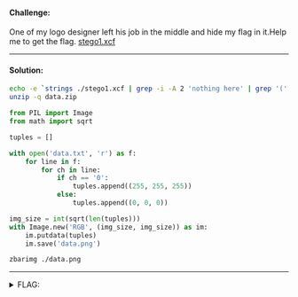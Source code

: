 #### Challenge:

One of my logo designer left his job in the middle and hide my flag in it.Help me to get the flag. [stego1.xcf](./stego1.xcf ':ignore')

---

#### Solution:

```bash
echo -e `strings ./stego1.xcf | grep -i -A 2 'nothing here' | grep '(' | cut -d'"' -f 2` | xxd -r -p > data.bin
unzip -q data.zip
```

```python
from PIL import Image
from math import sqrt

tuples = []

with open('data.txt', 'r') as f:
    for line in f:
        for ch in line:
            if ch == '0':
                tuples.append((255, 255, 255))
            else:
                tuples.append((0, 0, 0))

img_size = int(sqrt(len(tuples)))
with Image.new('RGB', (img_size, img_size)) as im:
    im.putdata(tuples)
    im.save('data.png')
```

```bash
zbarimg ./data.png
```

---

<details><summary>FLAG:</summary>

```
d4rk{L0t5_0f_th1ng5_t0_d0_1n_th15_chAll@ng3}c0de
```

</details>